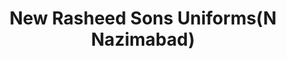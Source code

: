 ---
title: "New Rasheed Sons Uniforms(N Nazimabad)"
url: /karachi/new-rasheed-sons-uniforms-n-nazimabad/
shop: clothes
---